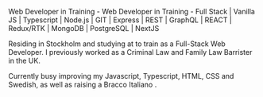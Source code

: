 Web Developer in Training - Web Developer in Training - Full Stack | Vanilla JS | Typescript | Node.js | GIT | Express | REST | GraphQL | REACT | Redux/RTK | MongoDB | PostgreSQL | NextJS

Residing in Stockholm and studying at </SALT> to train as a Full-Stack Web Developer. I previously worked as a Criminal Law and Family Law Barrister in the UK.

Currently busy improving my Javascript, Typescript, HTML, CSS and Swedish, as well as raising a Bracco Italiano .


<!---
SMooreSwe/SMooreSwe is a ✨ special ✨ repository because its `README.md` (this file) appears on your GitHub profile.
You can click the Preview link to take a look at your changes.
--->
